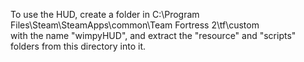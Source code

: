 To use the HUD, create a folder in
C:\Program Files\Steam\SteamApps\common\Team Fortress 2\tf\custom\
with the name "wimpyHUD", and extract the "resource" and "scripts" folders from this directory into it.
